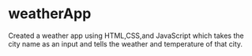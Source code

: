 # weatherApp
Created a weather app using HTML,CSS,and JavaScript which takes the city name as an input and tells the weather and temperature of that city.
